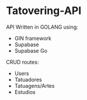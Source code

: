 # Tatovering-API

API Written in GOLANG using:
- GIN framework
- Supabase
- Supabase Go

CRUD routes:
- Users
- Tatuadores
- Tatuagens/Artes
- Estudios
